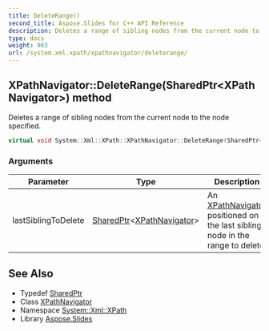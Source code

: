 ```yaml
---
title: DeleteRange()
second_title: Aspose.Slides for C++ API Reference
description: Deletes a range of sibling nodes from the current node to the node specified.
type: docs
weight: 963
url: /system.xml.xpath/xpathnavigator/deleterange/
---
```

## XPathNavigator::DeleteRange(SharedPtr\<XPathNavigator\>) method


Deletes a range of sibling nodes from the current node to the node specified.

```cpp
virtual void System::Xml::XPath::XPathNavigator::DeleteRange(SharedPtr<XPathNavigator> lastSiblingToDelete)
```


### Arguments

| Parameter | Type | Description |
| --- | --- | --- |
| lastSiblingToDelete | [SharedPtr](../../../system/sharedptr/)\<[XPathNavigator](../)\> | An [XPathNavigator](../) positioned on the last sibling node in the range to delete. |

## See Also

* Typedef [SharedPtr](../../../system/sharedptr/)
* Class [XPathNavigator](../)
* Namespace [System::Xml::XPath](../../)
* Library [Aspose.Slides](../../../)